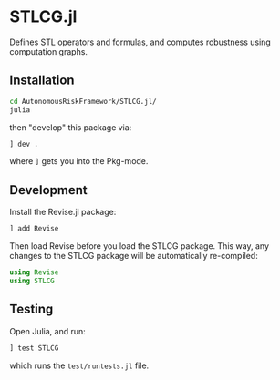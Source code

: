 # STLCG.jl

Defines STL operators and formulas, and computes robustness using computation graphs.

## Installation

```bash
cd AutonomousRiskFramework/STLCG.jl/
julia
```
then "develop" this package via:
```julia
] dev .
```
where `]` gets you into the Pkg-mode.


## Development
Install the Revise.jl package:
```julia
] add Revise
```
Then load Revise before you load the STLCG package. This way, any changes to the STLCG package will be automatically re-compiled:
```julia
using Revise
using STLCG
```


## Testing
Open Julia, and run:
```julia
] test STLCG
```
which runs the `test/runtests.jl` file.